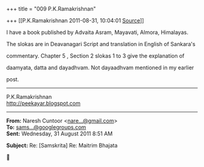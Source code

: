 +++
title = "009 P.K.Ramakrishnan"

+++
[[P.K.Ramakrishnan	2011-08-31, 10:04:01 [Source](https://groups.google.com/g/samskrita/c/hcNf0h3YLDc)]]



  

I have a book published by Advaita Asram, Mayavati, Almora, Himalayas.

The slokas are in Deavanagari Script and translation in English of Sankara's

commentary. Chapter 5 , Section 2 slokas 1 to 3 give the explanation of

daamyata, datta and dayadhvam.  Not dayaadhvam mentioned in my earlier

post.

  

-----------------------------------  
P.K.Ramakrishnan  
<http://peekayar.blogspot.com>  

------------------------------------------------------------------------

**From:** Naresh Cuntoor \<[nare...@gmail.com]()\>  
**To:** [sams...@googlegroups.com]()  
**Sent:** Wednesday, 31 August 2011 8:51 AM

  
**Subject:** Re: \[Samskrita\] Re: Maitrim Bhajata  



